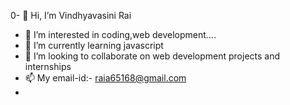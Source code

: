 0- 👋 Hi, I’m Vindhyavasini Rai
- 👀 I’m interested in coding,web development....
- 🌱 I’m currently learning javascript
- 💞️ I’m looking to collaborate on web development projects and internships 
- 📫 My email-id:- raia65168@gmail.com
- 


